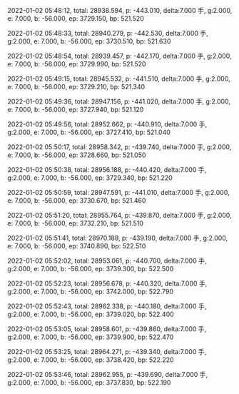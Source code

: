 2022-01-02 05:48:12, total: 28938.594, p: -443.010, delta:7.000 手, g:2.000, e: 7.000, b: -56.000, ep: 3729.150, bp: 521.520

2022-01-02 05:48:33, total: 28940.279, p: -442.530, delta:7.000 手, g:2.000, e: 7.000, b: -56.000, ep: 3730.510, bp: 521.630

2022-01-02 05:48:54, total: 28939.457, p: -442.170, delta:7.000 手, g:2.000, e: 7.000, b: -56.000, ep: 3729.990, bp: 521.520

2022-01-02 05:49:15, total: 28945.532, p: -441.510, delta:7.000 手, g:2.000, e: 7.000, b: -56.000, ep: 3729.210, bp: 521.340

2022-01-02 05:49:36, total: 28947.156, p: -441.020, delta:7.000 手, g:2.000, e: 7.000, b: -56.000, ep: 3727.940, bp: 521.120

2022-01-02 05:49:56, total: 28952.662, p: -440.910, delta:7.000 手, g:2.000, e: 7.000, b: -56.000, ep: 3727.410, bp: 521.040

2022-01-02 05:50:17, total: 28958.342, p: -439.740, delta:7.000 手, g:2.000, e: 7.000, b: -56.000, ep: 3728.660, bp: 521.050

2022-01-02 05:50:38, total: 28956.188, p: -440.420, delta:7.000 手, g:2.000, e: 7.000, b: -56.000, ep: 3729.340, bp: 521.220

2022-01-02 05:50:59, total: 28947.591, p: -441.010, delta:7.000 手, g:2.000, e: 7.000, b: -56.000, ep: 3730.670, bp: 521.460

2022-01-02 05:51:20, total: 28955.764, p: -439.870, delta:7.000 手, g:2.000, e: 7.000, b: -56.000, ep: 3732.210, bp: 521.510

2022-01-02 05:51:41, total: 28970.188, p: -439.190, delta:7.000 手, g:2.000, e: 7.000, b: -56.000, ep: 3740.890, bp: 522.510

2022-01-02 05:52:02, total: 28953.061, p: -440.700, delta:7.000 手, g:2.000, e: 7.000, b: -56.000, ep: 3739.300, bp: 522.500

2022-01-02 05:52:23, total: 28956.678, p: -440.320, delta:7.000 手, g:2.000, e: 7.000, b: -56.000, ep: 3742.000, bp: 522.790

2022-01-02 05:52:43, total: 28962.338, p: -440.180, delta:7.000 手, g:2.000, e: 7.000, b: -56.000, ep: 3739.020, bp: 522.400

2022-01-02 05:53:05, total: 28958.601, p: -439.860, delta:7.000 手, g:2.000, e: 7.000, b: -56.000, ep: 3739.900, bp: 522.470

2022-01-02 05:53:25, total: 28964.271, p: -439.340, delta:7.000 手, g:2.000, e: 7.000, b: -56.000, ep: 3738.420, bp: 522.220

2022-01-02 05:53:46, total: 28962.955, p: -439.690, delta:7.000 手, g:2.000, e: 7.000, b: -56.000, ep: 3737.830, bp: 522.190
